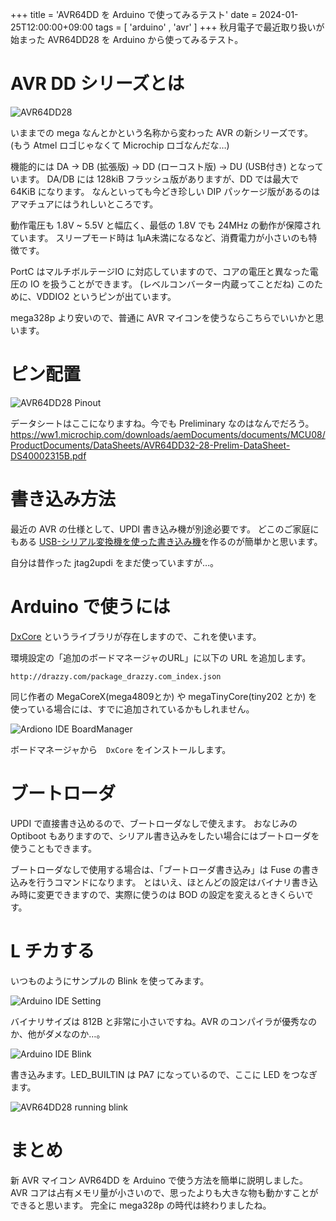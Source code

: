+++
title = 'AVR64DD を Arduino で使ってみるテスト'
date = 2024-01-25T12:00:00+09:00
tags = [ 'arduino' , 'avr' ]
+++
秋月電子で最近取り扱いが始まった AVR64DD28 を Arduino から使ってみるテスト。

# AVR DD シリーズとは

![AVR64DD28](/images/avrdd05.jpg)<br>

いままでの mega なんとかという名称から変わった AVR の新シリーズです。
(もう Atmel ロゴじゃなくて Microchip ロゴなんだな…)

機能的には DA → DB (拡張版) → DD (ローコスト版) → DU (USB付き) となっています。
DA/DB には 128kiB フラッシュ版がありますが、DD では最大で 64KiB になります。
なんといっても今どき珍しい DIP パッケージ版があるのはアマチュアにはうれしいところです。

動作電圧も 1.8V ~ 5.5V と幅広く、最低の 1.8V でも 24MHz の動作が保障されています。
スリープモード時は 1μA未満になるなど、消費電力が小さいのも特徴です。

PortC はマルチボルテージIO に対応していますので、コアの電圧と異なった電圧の IO を扱うことができます。
(レベルコンバーター内蔵ってことだね)
このために、VDDIO2 というピンが出ています。

mega328p より安いので、普通に AVR マイコンを使うならこちらでいいかと思います。

# ピン配置

![AVR64DD28 Pinout](/images/avrdd01.png)<br>

データシートはここになりますね。今でも Preliminary なのはなんでだろう。
https://ww1.microchip.com/downloads/aemDocuments/documents/MCU08/ProductDocuments/DataSheets/AVR64DD32-28-Prelim-DataSheet-DS40002315B.pdf

# 書き込み方法

最近の AVR の仕様として、UPDI 書き込み機が別途必要です。
どこのご家庭にもある [USB-シリアル変換機を使った書き込み機](https://github.com/SpenceKonde/AVR-Guidance/blob/master/UPDI/jtag2updi.md)を作るのが簡単かと思います。


自分は昔作った jtag2updi をまだ使っていますが…。

# Arduino で使うには

[DxCore](https://github.com/SpenceKonde/DxCore/tree/master) というライブラリが存在しますので、これを使います。



環境設定の「追加のボードマネージャのURL」に以下の URL を追加します。

```
http://drazzy.com/package_drazzy.com_index.json
```

同じ作者の MegaCoreX(mega4809とか) や megaTinyCore(tiny202 とか) を使っている場合には、すでに追加されているかもしれません。

![Ardiono IDE BoardManager](/images/avrdd04.png)<br>

ボードマネージャから　`DxCore` をインストールします。

# ブートローダ

UPDI で直接書き込めるので、ブートローダなしで使えます。
おなじみの Optiboot もありますので、シリアル書き込みをしたい場合にはブートローダを使うこともできます。

ブートローダなしで使用する場合は、「ブートローダ書き込み」は Fuse の書き込みを行うコマンドになります。
とはいえ、ほとんどの設定はバイナリ書き込み時に変更できますので、実際に使うのは BOD の設定を変えるときくらいです。

# L チカする

いつものようにサンプルの Blink を使ってみます。

![Arduino IDE Setting](/images/avrdd02.png)<br>

バイナリサイズは 812B と非常に小さいですね。AVR のコンパイラが優秀なのか、他がダメなのか…。

![Arduino IDE Blink](/images/avrdd03.png)<br>

書き込みます。LED_BUILTIN は PA7 になっているので、ここに LED をつなぎます。

![AVR64DD28 running blink](/images/avrdd06.jpg)<br>

# まとめ

新 AVR マイコン AVR64DD を Arduino で使う方法を簡単に説明しました。
AVR コアは占有メモリ量が小さいので、思ったよりも大きな物も動かすことができると思います。
完全に mega328p の時代は終わりましたね。

